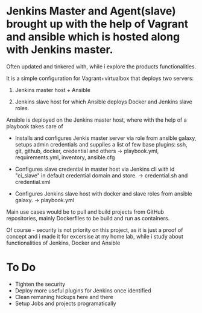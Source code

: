 # Jenkins Master and Agent(slave) brought up with the help of Vagrant and ansible which is hosted along with Jenkins master.

Often updated and tinkered with, while i explore the products functionalities.

It is a simple configuration for Vagrant+virtualbox that deploys two servers: 

1. Jenkins master host + Ansible

2. Jenkins slave host for which Ansible deploys Docker and Jenkins slave roles. 

Ansible is deployed on the Jenkins master host, where with the help of a playbook takes care of 

- Installs and configures Jenkis master server via role from ansible galaxy, setups admin credentials and supplies a list of few base plugins: ssh, git, github, docker, credential and others
 -> playbook.yml, requirements.yml, inventory, ansible.cfg
 
 - Configures slave credential in master host via Jenkins cli with id "ci_slave" in default credential domain and store.
 -> credential.sh and credential.xml
 
- Configures Jenkins slave host with docker and slave roles from ansible galaxy.
 -> playbook.yml

Main use cases would be to pull and build projects from GitHub repositories, mainly Dockerfiles to be build and run as containers.

Of course - security is not priority on this project, as it is just a proof of concept and i made it for excersise at my home lab, while i study about functionalities of Jenkins, Docker and Ansible

# To Do

- Tighten the security 
- Deploy more useful plugins for Jenkins once identified
- Clean remaning hickups here and there
- Setup Jobs and projects programatically



